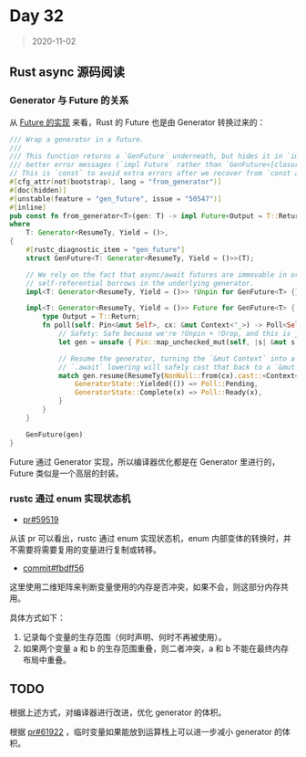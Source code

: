 # Day 32

> 2020-11-02

## Rust async 源码阅读

### Generator 与 Future 的关系

从 [Future 的实现](https://doc.rust-lang.org/src/core/future/mod.rs.html#79) 来看，Rust 的 Future 也是由 Generator 转换过来的：

```rust
/// Wrap a generator in a future.
///
/// This function returns a `GenFuture` underneath, but hides it in `impl Trait` to give
/// better error messages (`impl Future` rather than `GenFuture<[closure.....]>`).
// This is `const` to avoid extra errors after we recover from `const async fn`
#[cfg_attr(not(bootstrap), lang = "from_generator")]
#[doc(hidden)]
#[unstable(feature = "gen_future", issue = "50547")]
#[inline]
pub const fn from_generator<T>(gen: T) -> impl Future<Output = T::Return>
where
    T: Generator<ResumeTy, Yield = ()>,
{
    #[rustc_diagnostic_item = "gen_future"]
    struct GenFuture<T: Generator<ResumeTy, Yield = ()>>(T);

    // We rely on the fact that async/await futures are immovable in order to create
    // self-referential borrows in the underlying generator.
    impl<T: Generator<ResumeTy, Yield = ()>> !Unpin for GenFuture<T> {}

    impl<T: Generator<ResumeTy, Yield = ()>> Future for GenFuture<T> {
        type Output = T::Return;
        fn poll(self: Pin<&mut Self>, cx: &mut Context<'_>) -> Poll<Self::Output> {
            // Safety: Safe because we're !Unpin + !Drop, and this is just a field projection.
            let gen = unsafe { Pin::map_unchecked_mut(self, |s| &mut s.0) };

            // Resume the generator, turning the `&mut Context` into a `NonNull` raw pointer. The
            // `.await` lowering will safely cast that back to a `&mut Context`.
            match gen.resume(ResumeTy(NonNull::from(cx).cast::<Context<'static>>())) {
                GeneratorState::Yielded(()) => Poll::Pending,
                GeneratorState::Complete(x) => Poll::Ready(x),
            }
        }
    }

    GenFuture(gen)
}
```

Future 通过 Generator 实现，所以编译器优化都是在 Generator 里进行的，Future 类似是一个高层的封装。

### rustc 通过 enum 实现状态机

- [pr#59519](https://github.com/rust-lang/rust/pull/59519)

从该 pr 可以看出，rustc 通过 enum 实现状态机，enum 内部变体的转换时，并不需要将需要复用的变量进行复制或转移。

- [commit#fbdff56](https://github.com/rust-lang/rust/pull/60187/commits/fbdff56f4ba2383c9d4bea58531dea66f5b2afa6)

这里使用二维矩阵来判断变量使用的内存是否冲突，如果不会，则这部分内存共用。

具体方式如下：

1. 记录每个变量的生存范围（何时声明、何时不再被使用）。
2. 如果两个变量 a 和 b 的生存范围重叠，则二者冲突，a 和 b 不能在最终内存布局中重叠。

## TODO

根据上述方式，对编译器进行改进，优化 generator 的体积。

根据 [pr#61922](https://github.com/rust-lang/rust/pull/61922) ，临时变量如果能放到运算栈上可以进一步减小 generator 的体积。
